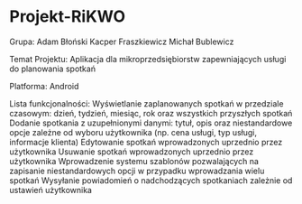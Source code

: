 # Projekt-RiKWO

Grupa:
Adam Błoński
Kacper Fraszkiewicz
Michał Bublewicz

Temat Projektu:
Aplikacja dla mikroprzedsiębiorstw zapewniających usługi do planowania spotkań

Platforma: 
Android

Lista funkcjonalności: 
Wyświetlanie zaplanowanych spotkań w przedziale czasowym: dzień, tydzień, miesiąc, rok oraz wszystkich przyszłych spotkań
Dodanie spotkania z uzupełnionymi danymi: tytuł, opis oraz niestandardowe opcje zależne od wyboru użytkownika (np. cena usługi, typ usługi, informacje klienta)
Edytowanie spotkań wprowadzonych uprzednio przez użytkownika
Usuwanie spotkań wprowadzonych uprzednio przez użytkownika
Wprowadzenie systemu szablonów pozwalających na zapisanie niestandardowych opcji w przypadku wprowadzania wielu spotkań
Wysyłanie powiadomień o nadchodzących spotkaniach zależnie od ustawień użytkownika
